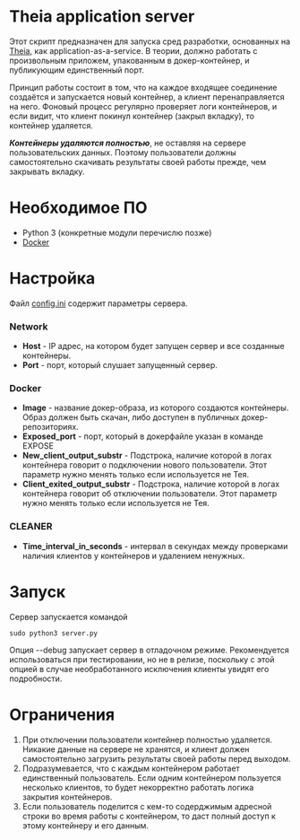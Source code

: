 # Theia application server

Этот скрипт предназначен для запуска сред разработки, основанных на [Theia](https://theia-ide.org/), как application-as-a-service. В теории, должно работать с произвольным приложем, упакованным в докер-контейнер, и публикующим единственный порт.

Принцип работы состоит в том, что на каждое входящее соединение создаётся и запускается новый контейнер, а клиент перенаправляется на него. Фоновый процесс регулярно проверяет логи контейнеров, и если видит, что клиент покинул контейнер (закрыл вкладку), то контейнер удаляется.

***Контейнеры удаляются полностью***, не оставляя на сервере пользовательских данных. Поэтому пользователи должны самостоятельно скачивать результаты своей работы прежде, чем закрывать вкладку.

# Необходимое ПО

- Python 3 (конкретные модули перечислю позже)
- [Docker](https://docs.docker.com/engine/install/)

# Настройка

Файл [config.ini](https://github.com/Goilee/RIDE-server/blob/4a31a5c23972b775c0237a7334b9b3bdfded33a8/config.ini) содержит параметры сервера.

### Network

- **Host** - IP адрес, на котором будет запущен сервер и все созданные контейнеры.
- **Port** - порт, который слушает запущенный сервер.

### Docker

- **Image** - название докер-образа, из которого создаются контейнеры. Образ должен быть скачан, либо доступен в публичных докер-репозиториях.
- **Exposed_port** - порт, который в докерфайле указан в команде EXPOSE
- **New_client_output_substr** - Подстрока, наличие которой в логах контейнера говорит о подключении нового пользователи. Этот параметр нужно менять только если используется не Тея.
- **Client_exited_output_substr** - Подстрока, наличие которой в логах контейнера говорит об отключении пользователи. Этот параметр нужно менять только если используется не Тея.

### CLEANER

- **Time_interval_in_seconds** - интервал в секундах между проверками наличия клиентов у контейнеров и удалением ненужных.

# Запуск

Сервер запускается командой

    sudo python3 server.py
    
Опция --debug запускает сервер в отладочном режиме. Рекомендуется использоваться при тестировании, но не в релизе, поскольку с этой опцией в случае необработанного исключения клиенты увидят его подробности.

# Ограничения

1. При отключении пользователи контейнер полностью удаляется. Никакие данные на сервере не хранятся, и клиент должен самостоятельно загрузить результаты своей работы перед выходом.
2. Подразумевается, что с каждым контейнером работает единственный пользователь. Если одним контейнером пользуется несколько клиентов, то будет некорректно работать логика закрытия контейнеров.
3. Если пользователь поделится с кем-то содерджимым адресной строки во время работы с контейнером, то даст полный доступ к этому контейнеру и его данным.

